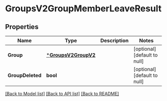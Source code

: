 # GroupsV2GroupMemberLeaveResult

## Properties
Name | Type | Description | Notes
------------ | ------------- | ------------- | -------------
**Group** | [***GroupsV2GroupV2**](GroupsV2.GroupV2.md) |  | [optional] [default to null]
**GroupDeleted** | **bool** |  | [optional] [default to null]

[[Back to Model list]](../README.md#documentation-for-models) [[Back to API list]](../README.md#documentation-for-api-endpoints) [[Back to README]](../README.md)



